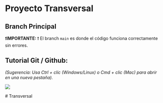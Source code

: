 # Proyecto Transversal

## Branch Principal

:exclamation:**IMPORTANTE:** :exclamation: El branch `main` es donde el código funciona correctamente sin errores. <br> 


## Tutorial Git / Github:

*(Sugerencia: Usa Ctrl + clic (Windows/Linux) o Cmd + clic (Mac) para abrir en una nueva pestaña).*

<a href="https://www.youtube.com/watch?v=mBYSUUnMt9M" target="_blank" > <img   src= "https://img.shields.io/badge/YouTube-FF0000?style=for-the-badge&logo=youtube&logoColor=white"> </a>

<!-- Cada desarrollador debe crear y trabajar en su propia branch. -->
   <!-- ```bash --> 
   <!-- git checkout -b nombre-de-tu-rama -->
#   T r a n s v e r s a l  
 